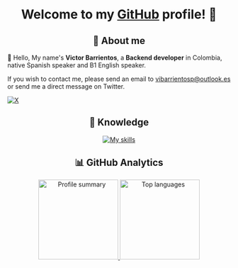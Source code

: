 <h1 align="center">Welcome to my <a href="https://github.com/barrientosvctor">GitHub</a> profile! 👋</h1>

<h2 align="center">🧑 About me</h2>

👋 Hello, My name's <b>Victor Barrientos</b>, a <b>Backend developer</b> in Colombia, native Spanish speaker and B1 English speaker.

If you wish to contact me, please send an email to vibarrientosp@outlook.es or send me a direct message on Twitter.

[![X](https://img.shields.io/badge/Twitter-%23000000.svg?style=for-the-badge&logo=X&logoColor=white)](https://x.com/barrientosvctor)

<h2 align="center">🧠 Knowledge</h2>

<p align="center">
  <a href="https://skillicons.dev">
    <img src="https://skillicons.dev/icons?i=html,css,js,ts,py,c,cpp,bash,nodejs,bots&theme=dark&perline=5" alt="My skills" />
  </a>
</p>

<h2 align="center">📊 GitHub Analytics</h2>

<p align="center">
  <a href="https://github.com/barrientosvctor">
    <picture sizes="180em">
      <source
        srcset="https://github-readme-stats-eight-theta.vercel.app/api?username=barrientosvctor&show_icons=true&theme=dark&include_all_commits=true&count_private=true"
        media="(prefers-color-scheme: dark)"
      />
      <source
        srcset="https://github-readme-stats-eight-theta.vercel.app/api?username=barrientosvctor&show_icons=true&theme=light&include_all_commits=true&count_private=true"
        media="(prefers-color-scheme: light), (prefers-color-scheme: no-preference)"
      />
    <img height="180em" src="https://github-readme-stats-eight-theta.vercel.app/api?username=barrientosvctor&show_icons=true&include_all_commits=true&count_private=true" alt="Profile summary" />
    </picture>

  <picture sizes="180em">
  <source
    srcset="https://github-readme-stats-eight-theta.vercel.app/api/top-langs/?username=barrientosvctor&layout=compact&langs_count=8&theme=dark"
    media="(prefers-color-scheme: dark)"
  />
  <source
    srcset="https://github-readme-stats-eight-theta.vercel.app/api/top-langs/?username=barrientosvctor&layout=compact&langs_count=8&theme=light"
    media="(prefers-color-scheme: light), (prefers-color-scheme: no-preference)"
  />
  <img height="180em" src="https://github-readme-stats-eight-theta.vercel.app/api/top-langs/?username=barrientosvctor&layout=compact&langs_count=8" alt="Top languages" />
</picture>
  </a>
</p>
